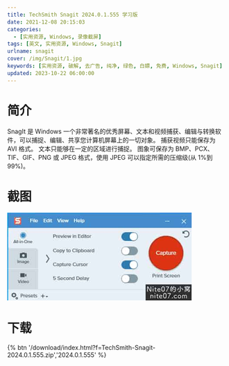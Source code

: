 ```yaml
---
title: TechSmith Snagit 2024.0.1.555 学习版
date: 2021-12-08 20:15:03
categories:
  - [实用资源, Windows, 录像截屏]
tags: [英文, 实用资源, Windows, Snagit]
urlname: snagit
cover: /img/Snagit/1.jpg
keywords: [实用资源, 破解, 去广告, 纯净, 绿色, 白嫖, 免费, Windows, Snagit]
updated: 2023-10-22 06:00:00
---
```


# 简介

SnagIt 是 Windows 一个非常著名的优秀屏幕、文本和视频捕获、编辑与转换软件，可以捕捉、编辑、共享您计算机屏幕上的一切对象。 捕获视频只能保存为 AVI 格式。 文本只能够在一定的区域进行捕捉。 图象可保存为 BMP、PCX、TIF、GIF、PNG 或 JPEG 格式，使用 JPEG 可以指定所需的压缩级(从 1%到 99%)。

# 截图

![](/img/Snagit/2.jpg)

# 下载

{% btn '/download/index.html?f=TechSmith-Snagit-2024.0.1.555.zip','2024.0.1.555' %}